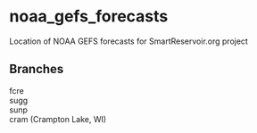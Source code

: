# noaa_gefs_forecasts
Location of NOAA GEFS forecasts for SmartReservoir.org project

## Branches
fcre  
sugg  
sunp  
cram (Crampton Lake, WI)
